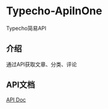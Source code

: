 # Typecho-ApiInOne
Typecho简易API

## 介绍
通过API获取文章、分类、评论

## API文档
[API Doc](https://app.swaggerhub.com/apis-docs/Little-Jake/ApiInOne/1.0.0)
